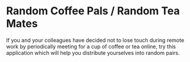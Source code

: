 # Random Coffee Pals / Random Tea Mates

If you and your colleagues have decided not to lose touch during remote work by periodically meeting for a cup of coffee or tea online, try this application which will help you distribute yourselves into random pairs.
